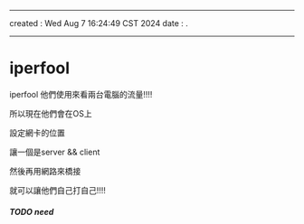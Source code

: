 -------------------------------------------------------------------------------
created	:	Wed Aug  7 16:24:49 CST 2024
date	:	.

-------------------------------------------------------------------------------

# iperfool #
iperfool 他們使用來看兩台電腦的流量!!!!

所以現在他們會在OS上

設定網卡的位置

讓一個是server  && client

然後再用網路來橋接

就可以讓他們自己打自己!!!!

##### TODO need #####

